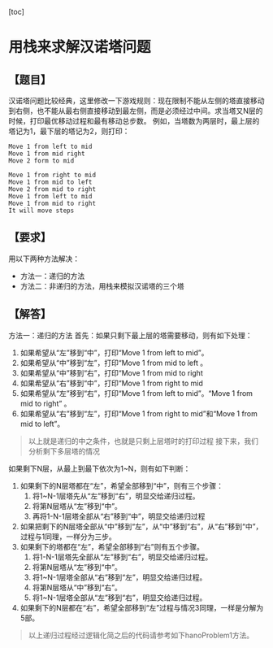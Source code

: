 [toc]
# 用栈来求解汉诺塔问题
## 【题目】
汉诺塔问题比较经典，这里修改一下游戏规则：现在限制不能从左侧的塔直接移动到右侧，也不能从最右侧直接移动到最左侧，而是必须经过中间。求当塔又N层的时候，打印最优移动过程和最有移动总步数。
例如，当塔数为两层时，最上层的塔记为1，最下层的塔记为2，则打印：

    Move 1 from left to mid
    Move 1 from mid right
    Move 2 form to mid

    Move 1 from right to mid
    Move 1 from mid to left
    Move 2 from mid to right
    Move 1 from left to mid
    Move 1 from mid to right
    It will move steps
## 【要求】
用以下两种方法解决：
- 方法一：递归的方法
- 方法二：非递归的方法，用栈来模拟汉诺塔的三个塔

## 【解答】
方法一：递归的方法
首先：如果只剩下最上层的塔需要移动，则有如下处理：
1. 如果希望从“左”移到“中”，打印“Move 1 from left to mid”。
2. 如果希望从“中”移到“左”，打印“Move 1 from mid to left 。
3. 如果希望从“中”移到“右”，打印“Move 1 from mid to right
4. 如果希望从“右”移到“中”，打印“Move 1 from right to mid
5. 如果希望从“左”移到“右”，打印“Move 1 from left to mid”。“Move 1 from mid to right” 。
6. 如果希望从“右”移到“左”，打印“Move 1 from right to mid”和“Move 1 from mid to left”。      

>以上就是递归的中之条件，也就是只剩上层塔时的打印过程
接下来，我们分析剩下多层塔的情况            

如果剩下N层，从最上到最下依次为1~N，则有如下判断：
1. 如果剩下的N层塔都在“左”，希望全部移到“中”，则有三个步骤：
    1. 将1~N-1层塔先从“左”移到“右”，明显交给递归过程。
    2. 将第N层塔从“左”移到“中”。
    3. 再将1-N-1层塔全部从“右”移到“中”，明显交给递归过程
2. 如果把剩下的N层塔全部从“中”移到“左”，从“中”移到“右”，从“右”移到“中”，过程与1同理，一样分为三步。 
3. 如果剩下的塔都在“左”，希望全部移到“右”则有五个步骤。
    1. 将1-N-1层塔先全部从“左”移到“右”，明显交给递归过程。
    2. 将第N层塔从“左”移到“中”。
    3. 将1~N-1层塔全部从“右”移到“左”，明显交给递归过程。
    4. 将第N层塔从“中”移到“右”。
    5. 将1~N-1层塔全部从“左”移到“右”，明显交给递归过程。
4. 如果剩下的N层都在“右”，希望全部移到“左”过程与情况3同理，一样是分解为5部。
> 以上递归过程经过逻辑化简之后的代码请参考如下hanoProblem1方法。